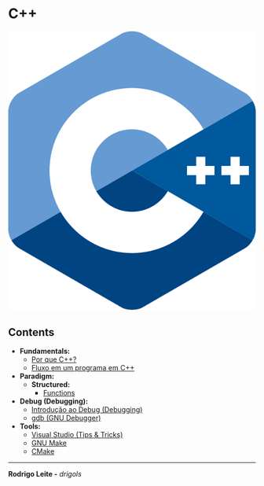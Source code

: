 # C++

![logo](res/cpp-logo.svg)

## Contents

 - **Fundamentals:**
   - [Por que C++?](modules/fundamentals/why-cc.md)
   - [Fluxo em um programa em C++](modules/fundamentals/flow-in-cc-program.md)
 - **Paradigm:**
   - **Structured:**
     - [Functions](modules/structured/functions.md)
 - **Debug (Debugging):**
   - [Introdução ao Debug (Debugging)](modules/debugging/intro-to-debugging.md)
   - [gdb (GNU Debugger)](modules/debugging/gdb)
 - **Tools:**
   - [Visual Studio (Tips & Tricks)](modules/tools/visual-studio)
   - [GNU Make](modules/tools/make)
   - [CMake](modules/tools/cmake)

---

**Rodrigo Leite -** *drigols*
